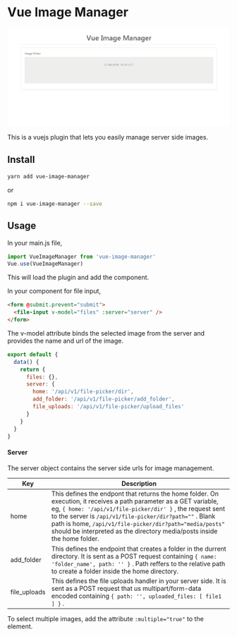 # Vue Image Manager

![Vue Image Manager Demo](demo/demo.gif)

This is a vuejs plugin that lets you easily manage server side images.

## Install
```bash
yarn add vue-image-manager
```
or
```bash
npm i vue-image-manager --save
```

## Usage
In your main.js file, 
```javascript
import VueImageManager from 'vue-image-manager'
Vue.use(VueImageManager)
```
This will load the plugin and add the component.

In your component for file input,
```html
<form @submit.prevent="submit">
  <file-input v-model="files" :server="server" />
</form>
```
The v-model attribute binds the selected image from the server and provides the name and url of the image.

```javascript
export default {
  data() {
    return {
      files: {},
      server: {
        home: '/api/v1/file-picker/dir',
        add_folder: '/api/v1/file-picker/add_folder',
        file_uploads: '/api/v1/file-picker/upload_files'
      }
    }
  }
}
```
#### Server
The server object contains the server side urls for image management.

| Key | Description |
| --- |--- |
| home | This defines the endpont that returns the home folder. On execution, it receives a path parameter as a GET variable, eg, ``` { home: '/api/v1/file-picker/dir' } ``` , the request sent to the server is ``` /api/v1/file-picker/dir?path="" ``` . Blank path is home, ``` /api/v1/file-picker/dir?path="media/posts" ``` should be interpreted as the directory media/posts inside the home folder. |
| add_folder | This defines the endpoint that creates a folder in the durrent directory. It is sent as a POST request containing ``` { name: 'folder_name', path: '' } ``` . Path reffers to the relative path to create a folder inside the home directory. |
| file_uploads | This defines the file uploads handler in your server side. It is sent as a POST request that us multipart/form-data encoded containing ``` { path: '', uploaded_files: [ file1 ] } ``` . |

To select multiple images, add the attribute ``` :multiple="true" ``` to the element.